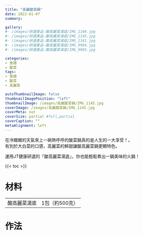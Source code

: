 ```yaml
---
title: "高麗酸菜鍋"
date: 2022-01-07
summary:

gallery: 
#- /images/研選產品-酸高麗菜湯底/IMG_1104.jpg
#- /images/研選產品-酸高麗菜湯底/IMG_1145.jpg
#- /images/研選產品-酸高麗菜湯底/IMG_1161.jpg
#- /images/研選產品-酸高麗菜湯底/IMG_9984.jpg
#- /images/研選產品-酸高麗菜湯底/IMG_9985.jpg

categories:
- 食譜
- 酸菜
tags:
- 食譜
- 酸菜
- 高麗菜

autoThumbnailImage: false
thumbnailImagePosition: "left"
thumbnailImage: /images/高麗酸菜鍋/IMG_1145.jpg
coverImage: /images/高麗酸菜鍋/IMG_1145.jpg
coverMeta: out
coverSize: partial #full,partial
coverCaption: ""
metaAlignment: left
---
```

在冷颼颼的天氣來上一碗熱呼呼的酸菜鍋真的是人生的一大享受！。\
有別於大白菜的口感，高麗菜的鮮甜讓酸高麗菜鍋更顯特色。
<!--more-->
運用JT健康研選的「酸高麗菜湯底」，你也能輕鬆煮出一鍋美味的火鍋！

{{< toc >}}

# 材料
|||
|:--|--:|
|酸高麗菜湯底|1包（約500克）|

# 作法